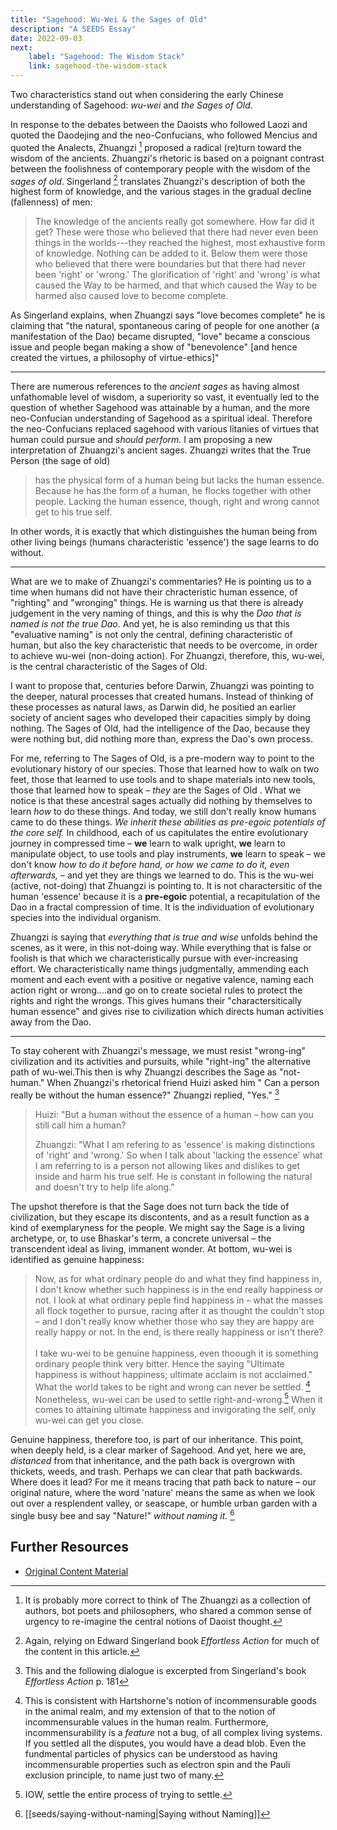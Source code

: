 ```yaml
---
title: "Sagehood: Wu-Wei & the Sages of Old"
description: "A SEEDS Essay"
date: 2022-09-03
next:
    label: "Sagehood: The Wisdom Stack"
    link: sagehood-the-wisdom-stack
---
```


Two characteristics stand out when considering the early Chinese understanding of Sagehood: *wu-wei* and *the Sages of Old.*

In response to the debates between the Daoists who followed Laozi and quoted the Daodejing and the neo-Confucians, who followed Mencius and quoted the Analects, Zhuangzi [^1] proposed a radical (re)turn toward the wisdom of the ancients. Zhuangzi's rhetoric is based on a poignant contrast between the foolishness of contemporary people with the wisdom of the *sages of old*. Singerland [^2] translates Zhuangzi's description of both the highest form of knowledge, and the various stages in the gradual decline (fallenness) of men:

> The knowledge of the ancients really got somewhere. How far did it get? These were those who believed that there had never even been things in the worlds---they reached the highest, most exhaustive form of knowledge. Nothing can be added to it. Below them were those who believed that there were boundaries but that there had never been 'right' or 'wrong.' The glorification of 'right' and 'wrong' is what caused the Way to be harmed, and that which caused the Way to be harmed also caused love to become complete.

As Singerland explains, when Zhuangzi says "love becomes complete" he is claiming that "the natural, spontaneous caring of people for one another (a manifestation of the Dao) became disrupted, "love" became a conscious issue and people began making a show of "benevolence" [and hence created the virtues, a philosophy of virtue-ethics]"

---

There are numerous references to the *ancient sages* as having almost unfathomable level of wisdom, a superiority so vast, it eventually led to the question of whether Sagehood was attainable by a human, and the more neo-Confucian understanding of Sagehood as a spiritual ideal. Therefore the neo-Confucians replaced sagehood with various litanies of virtues that human could pursue and *should perform.* I am proposing a new interpretation of Zhuangzi's ancient sages. Zhuangzi writes that the True Person (the sage of old)

> has the physical form of a human being but lacks the human essence. Because he has the form of a human, he flocks together with other people. Lacking the human essence, though, right and wrong cannot get to his true self.

In other words, it is exactly that which distinguishes the human being from other living beings (humans characteristic 'essence') the sage learns to do without.

---

What are we to make of Zhuangzi's commentaries? He is pointing us to a time when humans did not have their chracteristic human essence, of "righting" and "wronging" things. He is warning us that there is already judgement in the very naming of things, and this is why the *Dao that is named is not the true Dao*. And yet, he is also reminding us that this "evaluative naming" is not only the central, defining characteristic of human, but also the key characteristic that needs to be overcome, in order to achieve wu-wei (non-doing action). For Zhuangzi, therefore, this, wu-wei, is the central characteristic of the Sages of Old.

I want to propose that, centuries before Darwin, Zhuangzi was pointing to the deeper, natural processes that created humans. Instead of thinking of these processes as natural laws, as Darwin did, he positied an earlier society of ancient sages who developed their capacities simply by doing nothing. The Sages of Old, had the intelligence of the Dao, because they were nothing but, did nothing more than, express the Dao's own process.

For me, referring to The Sages of Old, is a pre-modern way to point to the evolutionary history of our species. Those that learned how to walk on two feet, those that learned to use tools and to shape materials into new tools, those that learned how to speak – *they* are the Sages of Old . What we notice is that these ancestral sages actually did nothing by themselves to learn *how* to do these things. And today, we still don't really know humans came to do these things. *We inherit these abilities as pre-egoic potentials of the core self.* In childhood, each of us capitulates the entire evolutionary journey in compressed time – **we** learn to walk upright, **we** learn to manipulate object, to use tools and play instruments, **we** learn to speak – we don't know *how to do it before hand, or how we came to do it, even afterwards,* – and yet they are things we learned to do. This is the wu-wei (active, not-doing) that Zhuangzi is pointing to. It is not charactersitic of the human 'essence' because it is a **pre-egoic** potential, a recapitulation of the Dao in a fractal compression of time. It is the individuation of evolutionary species into the individual organism.

Zhuangzi is saying that *everything that is true and wise* unfolds behind the scenes, as it were, in this not-doing way. While everything that is false or foolish is that which we characteristically pursue with ever-increasing effort. We characteristically name things judgmentally, ammending each moment and each event with a positive or negative valence, naming each action right or wrong....and go on to create societal rules to protect the rights and right the wrongs. This gives humans their "charactersitically human essence" and gives rise to civilization which directs human activities away from the Dao.

---

To stay coherent with Zhuangzi's message, we must resist "wrong-ing" civilization and its activities and pursuits, while "right-ing" the alternative path of wu-wei.This then is why Zhuangzi describes the Sage as "not-human." When Zhuangzi's rhetorical friend Huizi asked him " Can a person really be without the human essence?" Zhuangzi replied, "Yes." [^3]

> Huizi: "But a human without the essence of a human – how can you still call him a human?
>
> Zhuangzi: "What I am refering to as 'essence' is making distinctions of 'right' and 'wrong.' So when I talk about 'lacking the essence' what I am referring to is a person not allowing likes and dislikes to get inside and harm his true self. He is constant in following the natural and doesn't try to help life along."

The upshot therefore is that the Sage does not turn back the tide of civilization, but they escape its discontents, and as a result function as a kind of exemplaryness for the people. We might say the Sage is a living archetype, or, to use Bhaskar's term, a concrete universal – the transcendent ideal as living, immanent wonder. At bottom, wu-wei is identified as genuine happiness:

> Now, as for what ordinary people do and what they find happiness in, I don't know whether such happiness is in the end really happiness or not. I look at what ordinary peple find happiness in – what the masses all flock together to pursue, racing after it as thought the couldn't stop – and I don't really know whether those who say they are happy are really happy or not. In the end, is there really happiness or isn't there?\
>\
> I take wu-wei to be genuine happiness, even thoough it is something ordinary people think very bitter. Hence the saying "Ultimate happiness is without happiness; ultimate acclaim is not acclaimed." What the world takes to be right and wrong can never be settled. [^4] Nonetheless, wu-wei can be used to settle right-and-wrong.[^5] When it comes to attaining ultimate happiness and invigorating the self, only wu-wei can get you close.

Genuine happiness, therefore too, is part of our inheritance. This point, when deeply held, is a clear marker of Sagehood. And yet, here we are, *distanced* from that inheritance, and the path back is overgrown with thickets, weeds, and trash. Perhaps we can clear that path backwards. Where does it lead? For me it means tracing that path back to nature – our original nature, where the word 'nature' means the same as when we look out over a resplendent valley, or seascape, or humble urban garden with a single busy bee and say "Nature!" *without naming it.* [^6]

## Further Resources

- [Original Content Material](https://bonnittaroy.substack.com/p/sagehood-wu-wei-and-the-sages-of)


[^1]: It is probably more correct to think of The Zhuangzi as a collection of authors, bot poets and philosophers, who shared a common sense of urgency to re-imagine the central notions of Daoist thought.

[^2]: Again, relying on Edward Singerland book *Effortless Action* for much of the content in this article.

[^3]: This and the following dialogue is excerpted from Singerland's book *Effortless Action* p. 181

[^4]: This is consistent with Hartshorne's notion of incommensurable goods in the animal realm, and my extension of that to the notion of incommensurable values in the human realm. Furthermore, incommensurability is a *feature* not a bug, of all complex living systems. If you settled all the disputes, you would have a dead blob. Even the fundmental particles of physics can be understood as having incommensurable properties such as electron spin and the Pauli exclusion principle, to name just two of many.

[^5]: IOW, settle the entire process of trying to settle.

[^6]: [[seeds/saying-without-naming|Saying without Naming]]

